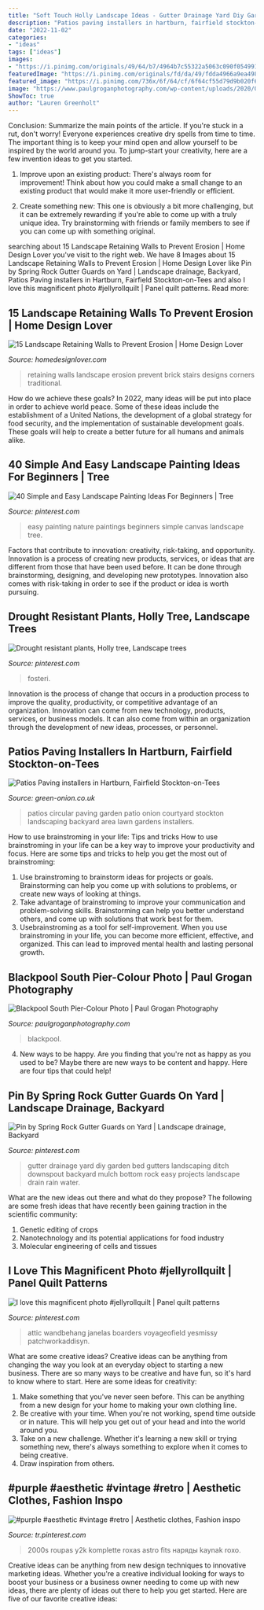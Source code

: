 ```yaml
---
title: "Soft Touch Holly Landscape Ideas - Gutter Drainage Yard Diy Garden Bed Gutters Landscaping Ditch Downspout Backyard Mulch Bottom Rock Easy Projects Landscape Drain Rain Water"
description: "Patios paving installers in hartburn, fairfield stockton-on-tees"
date: "2022-11-02"
categories:
- "ideas"
tags: ["ideas"]
images:
- "https://i.pinimg.com/originals/49/64/b7/4964b7c55322a5063c090f05499160c2.jpg"
featuredImage: "https://i.pinimg.com/originals/fd/da/49/fdda4966a9ea498528a7f79e2a921c00.jpg"
featured_image: "https://i.pinimg.com/736x/6f/64/cf/6f64cf55d79d9b020f68a3a5b10576cf.jpg"
image: "https://www.paulgroganphotography.com/wp-content/uploads/2020/07/Blackpool-South-Pier-low-res.jpg"
ShowToc: true
author: "Lauren Greenholt"
---
```



Conclusion: Summarize the main points of the article.
If you're stuck in a rut, don't worry! Everyone experiences creative dry spells from time to time. The important thing is to keep your mind open and allow yourself to be inspired by the world around you. To jump-start your creativity, here are a few invention ideas to get you started.
1. Improve upon an existing product: There's always room for improvement! Think about how you could make a small change to an existing product that would make it more user-friendly or efficient.

2. Create something new: This one is obviously a bit more challenging, but it can be extremely rewarding if you're able to come up with a truly unique idea. Try brainstorming with friends or family members to see if you can come up with something original.


	

		
searching about 15 Landscape Retaining Walls to Prevent Erosion | Home Design Lover you've visit to the right web. We have 8 Images about 15 Landscape Retaining Walls to Prevent Erosion | Home Design Lover like Pin by Spring Rock Gutter Guards on Yard | Landscape drainage, Backyard, Patios Paving installers in Hartburn, Fairfield Stockton-on-Tees and also I love this magnificent photo #jellyrollquilt | Panel quilt patterns. Read more:
		
    
## 15 Landscape Retaining Walls To Prevent Erosion | Home Design Lover

<img loading=lazy src="https://homedesignlover.com/wp-content/uploads/2013/09/9-brick.jpg" onerror="this.onerror=null;this.src='https://tse3.mm.bing.net/th?id=OIP.51UNMlj7KM6ISOB-lo4T8QHaFa&amp;pid=15.1';" alt="15 Landscape Retaining Walls to Prevent Erosion | Home Design Lover">

_Source: homedesignlover.com_

>retaining walls landscape erosion prevent brick stairs designs corners traditional. 

	

How do we achieve these goals?
In 2022, many ideas will be put into place in order to achieve world peace. Some of these ideas include the establishment of a United Nations, the development of a global strategy for food security, and the implementation of sustainable development goals. These goals will help to create a better future for all humans and animals alike.

    
## 40 Simple And Easy Landscape Painting Ideas For Beginners | Tree

<img loading=lazy src="https://i.pinimg.com/736x/19/15/11/1915113b4d6e3d39d927e9c47571f1a0.jpg" onerror="this.onerror=null;this.src='https://tse4.mm.bing.net/th?id=OIP.yqTvpr6EPtidMwJ7wA9FGAHaLH&amp;pid=15.1';" alt="40 Simple and Easy Landscape Painting Ideas For Beginners | Tree">

_Source: pinterest.com_

>easy painting nature paintings beginners simple canvas landscape tree. 

	

Factors that contribute to innovation: creativity, risk-taking, and opportunity.
Innovation is a process of creating new products, services, or ideas that are different from those that have been used before. It can be done through brainstorming, designing, and developing new prototypes. Innovation also comes with risk-taking in order to see if the product or idea is worth pursuing.

    
## Drought Resistant Plants, Holly Tree, Landscape Trees

<img loading=lazy src="https://i.pinimg.com/originals/18/ec/bb/18ecbb93beca5753c8ce19745ae55954.jpg" onerror="this.onerror=null;this.src='https://tse1.mm.bing.net/th?id=OIP.TMGlQFJkn7dBz9ReUurdbAHaJ4&amp;pid=15.1';" alt="Drought resistant plants, Holly tree, Landscape trees">

_Source: pinterest.com_

>fosteri. 

	

Innovation is the process of change that occurs in a production process to improve the quality, productivity, or competitive advantage of an organization. Innovation can come from new technology, products, services, or business models. It can also come from within an organization through the development of new ideas, processes, or personnel.

    
## Patios Paving Installers In Hartburn, Fairfield Stockton-on-Tees

<img loading=lazy src="http://www.green-onion.co.uk/greenonion/wp-content/uploads/2016/07/circular-patios-alfresco-dining-garden-landscaping-landscapers-teesside-Green-Onion-Landscaping-Stockton-Yarm.jpg" onerror="this.onerror=null;this.src='https://tse1.mm.bing.net/th?id=OIP.UJFzEt3Bu1oePEozo4G0zgHaJ4&amp;pid=15.1';" alt="Patios Paving installers in Hartburn, Fairfield Stockton-on-Tees">

_Source: green-onion.co.uk_

>patios circular paving garden patio onion courtyard stockton landscaping backyard area lawn gardens installers. 

	

How to use brainstroming in your life: Tips and tricks
How to use brainstroming in your life can be a key way to improve your productivity and focus. Here are some tips and tricks to help you get the most out of brainstroming: 
1) Use brainstroming to brainstorm ideas for projects or goals. Brainstorming can help you come up with solutions to problems, or create new ways of looking at things. 
2) Take advantage of brainstroming to improve your communication and problem-solving skills. Brainstorming can help you better understand others, and come up with solutions that work best for them. 
3) Usebrainstroming as a tool for self-improvement. When you use brainstroming in your life, you can become more efficient, effective, and organized. This can lead to improved mental health and lasting personal growth.

    
## Blackpool South Pier-Colour Photo | Paul Grogan Photography

<img loading=lazy src="https://www.paulgroganphotography.com/wp-content/uploads/2020/07/Blackpool-South-Pier-low-res.jpg" onerror="this.onerror=null;this.src='https://tse2.mm.bing.net/th?id=OIP.WUPrfaQvAYzWbEopJjv1MgHaE8&amp;pid=15.1';" alt="Blackpool South Pier-Colour Photo | Paul Grogan Photography">

_Source: paulgroganphotography.com_

>blackpool. 

	

4. New ways to be happy.
Are you finding that you're not as happy as you used to be? Maybe there are new ways to be content and happy. Here are four tips that could help!

    
## Pin By Spring Rock Gutter Guards On Yard | Landscape Drainage, Backyard

<img loading=lazy src="https://i.pinimg.com/originals/49/64/b7/4964b7c55322a5063c090f05499160c2.jpg" onerror="this.onerror=null;this.src='https://tse1.mm.bing.net/th?id=OIP.LONd-oad19AvTU_j6ChBIAHaJ4&amp;pid=15.1';" alt="Pin by Spring Rock Gutter Guards on Yard | Landscape drainage, Backyard">

_Source: pinterest.com_

>gutter drainage yard diy garden bed gutters landscaping ditch downspout backyard mulch bottom rock easy projects landscape drain rain water. 

	

What are the new ideas out there and what do they propose?
The following are some fresh ideas that have recently been gaining traction in the scientific community: 
1. Genetic editing of crops
2. Nanotechnology and its potential applications for food industry
3. Molecular engineering of cells and tissues 

    
## I Love This Magnificent Photo #jellyrollquilt | Panel Quilt Patterns

<img loading=lazy src="https://i.pinimg.com/originals/fd/da/49/fdda4966a9ea498528a7f79e2a921c00.jpg" onerror="this.onerror=null;this.src='https://tse2.mm.bing.net/th?id=OIP.FvaRbscShaQWgW9nXvNbIAAAAA&amp;pid=15.1';" alt="I love this magnificent photo #jellyrollquilt | Panel quilt patterns">

_Source: pinterest.com_

>attic wandbehang janelas boarders voyageofield yesmissy patchworkaddisyn. 

	

What are some creative ideas?
Creative ideas can be anything from changing the way you look at an everyday object to starting a new business. There are so many ways to be creative and have fun, so it's hard to know where to start. Here are some ideas for creativity: 
1. Make something that you've never seen before. This can be anything from a new design for your home to making your own clothing line. 
2. Be creative with your time. When you're not working, spend time outside or in nature. This will help you get out of your head and into the world around you. 
3. Take on a new challenge. Whether it's learning a new skill or trying something new, there's always something to explore when it comes to being creative. 
4. Draw inspiration from others.

    
## #purple #aesthetic #vintage #retro | Aesthetic Clothes, Fashion Inspo

<img loading=lazy src="https://i.pinimg.com/736x/6f/64/cf/6f64cf55d79d9b020f68a3a5b10576cf.jpg" onerror="this.onerror=null;this.src='https://tse1.mm.bing.net/th?id=OIP.xireWSyXPfq5Bn9JR405pQHaHL&amp;pid=15.1';" alt="#purple #aesthetic #vintage #retro | Aesthetic clothes, Fashion inspo">

_Source: tr.pinterest.com_

>2000s roupas y2k komplette roxas astro fits наряды kaynak roxo. 

	

Creative ideas can be anything from new design techniques to innovative marketing ideas. Whether you're a creative individual looking for ways to boost your business or a business owner needing to come up with new ideas, there are plenty of ideas out there to help you get started. Here are five of our favorite creative ideas: 

